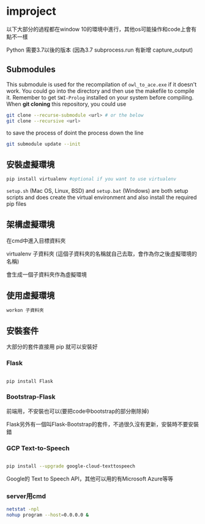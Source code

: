 # improject
以下大部分的過程都在window 10的環境中進行，其他os可能操作和code上會有點不一樣

Python 需要3.7以後的版本 (因為3.7 subprocess.run 有新增 capture_output)

## Submodules <owl-verbalizer>

This submodule is used for the recompilation of `owl_to_ace.exe` if it doesn't work. You could go into the directory and then use the makefile to compile it. Remember to get `SWI-Prolog` installed on your system before compiling. When **git cloning** this repository, you could use

```bash
git clone --recurse-submodule <url> # or the below
git clone --recursive <url>
```

to save the process of doint the process down the line

```bash
git submodule update --init
```

## 安裝虛擬環境

```bash
pip install virtualenv #optional if you want to use virtualenv
```

`setup.sh` (Mac OS, Linux, BSD) and `setup.bat` (Windows) are both setup scripts and does create the virtual environment and also install the required pip files

## 架構虛擬環境

在cmd中進入目標資料夾

virtualenv 子資料夾 (這個子資料夾的名稱就自己去取，會作為你之後虛擬環境的名稱)

會生成一個子資料夾作為虛擬環境


## 使用虛擬環境

```bash
workon 子資料夾
```

## 安裝套件

大部分的套件直接用 pip 就可以安裝好

### Flask 

```bash

pip install Flask 

```
### Bootstrap-Flask

前端用，不安裝也可以(要把code中bootstrap的部分刪除掉)

Flask另外有一個叫Flask-Bootstrap的套件，不過很久沒有更新，安裝時不要安裝錯

### GCP Text-to-Speech

```bash

pip install --upgrade google-cloud-texttospeech

```
 
Google的 Text to Speech API，其他可以用的有Microsoft Azure等等

### server用cmd
```bash
netstat -npl
nohup program --host=0.0.0.0 &
```
